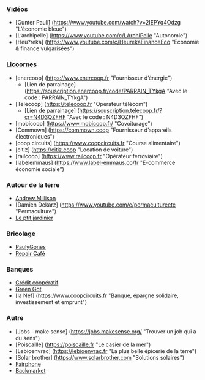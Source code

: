 ### Vidéos

- [Gunter Pauli] (https://www.youtube.com/watch?v=2IEPYq4Odzg "L’économie bleue")
- [L’archipelle] (https://www.youtube.com/c/LArchiPelle "Autonomie")
- [Heu?reka] (https://www.youtube.com/c/HeurekaFinanceEco "Économie & finance vulgarisées")

### [Licoornes](https://www.licoornes.coop "Groupement de coopératives pour fournir des alternatives plus saines à notre consommation")
- [enercoop] (https://www.enercoop.fr "Fournisseur d’énergie")
  - [Lien de parrainage] (https://souscription.enercoop.fr/code/PARRAIN_TYkgA "Avec le code : PARRAIN_TYkgA")
- [Telecoop] (https://telecoop.fr "Opérateur télécom")
  - [Lien de parrainage] (https://souscription.telecoop.fr/?cr=N4D3QZFHF "Avec le code : N4D3QZFHF")
- [mobicoop] (https://www.mobicoop.fr/ "Covoiturage")
- [Commown] (https://commown.coop "Fournisseur d’appareils électroniques")
- [coop circuits] (https://www.coopcircuits.fr "Course alimentaire")
- [citiz] (https://citiz.coop "Location de voiture")
- [railcoop] (https://www.railcoop.fr "Opérateur ferroviaire")
- [labelemmaus] (https://www.label-emmaus.co/fr "E-commerce économie sociale")

### Autour de la terre

- [Andrew Millison](https://www.youtube.com/c/amillison "Permaculture")
- [Damien Dekarz] (https://www.youtube.com/c/permacultureetc "Permaculture")
- [Le ptit jardinier](https://www.facebook.com/LeptiitJardinier "Superbes partages de connaissances sur la nature")

### Bricolage

- [PaulyGones](https://www.youtube.com/@Paulygones/videos "Superbes vidéos de bricolage")
- [Repair Café](https://www.repaircafe.org/fr/ "Réseau de café pour réparer nos bouzins")

### Banques
- [Crédit coopératif](https://www.credit-cooperatif.coop/ "Banque, pour la durabilité des territoires")
- [Green Got](https://green-got.com/ "Presque une banque, (pas de crédit pas de droit à la dénomination 'banque') verte")
- [la Nef] (https://www.coopcircuits.fr "Banque, épargne solidaire, investissement et emprunt")

### Autre

- [Jobs - make sense] (https://jobs.makesense.org/ "Trouver un job qui a du sens")
- [Poiscaille] (https://poiscaille.fr "Le casier de la mer")
- [Lebioenvrac] (https://lebioenvrac.fr "La plus belle épicerie de la terre")
- [Solar brother] (https://www.solarbrother.com "Solutions solaires")
- [Fairphone](https://www.fairphone.com/fr "Un smartphone utraréparable qui essaye d'avoir le moins de sang possible sur l'écran")
- [Backmarket](https://www.backmarket.fr/fr-fr "Vente \(et achat\) d'objets reconditionnés")

